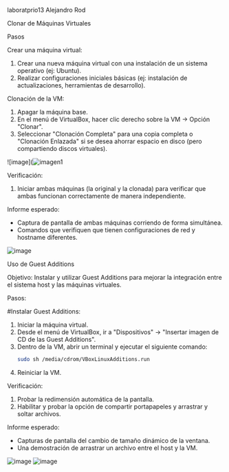laboratprio13
Alejandro Rod

 Clonar de Máquinas Virtuales


Pasos

Crear una máquina virtual:
1. Crear una nueva máquina virtual con una instalación de un sistema operativo (ej: Ubuntu).
2. Realizar configuraciones iniciales básicas (ej: instalación de actualizaciones, herramientas de desarrollo).

Clonación de la VM:
1. Apagar la máquina base.
2. En el menú de VirtualBox, hacer clic derecho sobre la VM -> Opción "Clonar".
3. Seleccionar "Clonación Completa" para una copia completa o "Clonación Enlazada" si se desea ahorrar espacio en disco (pero compartiendo discos virtuales).

![image](![imagen1](https://github.com/user-attachments/assets/fee2d2d4-a745-4fe9-a9cb-7dbd5e13a14b)

Verificación:
1. Iniciar ambas máquinas (la original y la clonada) para verificar que ambas funcionan correctamente de manera independiente.

Informe esperado:
- Captura de pantalla de ambas máquinas corriendo de forma simultánea.
- Comandos que verifiquen que tienen configuraciones de red y hostname diferentes.

![image](![imagen2](https://github.com/user-attachments/assets/70239f1c-c4b1-442e-bc10-719b0e20ca3a)
)

 Uso de Guest Additions

 Objetivo:
Instalar y utilizar Guest Additions para mejorar la integración entre el sistema host y las máquinas virtuales.

Pasos:

#Instalar Guest Additions:
1. Iniciar la máquina virtual.
2. Desde el menú de VirtualBox, ir a "Dispositivos" -> "Insertar imagen de CD de las Guest Additions".
3. Dentro de la VM, abrir un terminal y ejecutar el siguiente comando:
    ```bash
    sudo sh /media/cdrom/VBoxLinuxAdditions.run
    ```
4. Reiniciar la VM.

 Verificación:
1. Probar la redimensión automática de la pantalla.
2. Habilitar y probar la opción de compartir portapapeles y arrastrar y soltar archivos.

Informe esperado:
- Capturas de pantalla del cambio de tamaño dinámico de la ventana.
- Una demostración de arrastrar un archivo entre el host y la VM.

![image](![imagen3](https://github.com/user-attachments/assets/f806ee17-1bfe-48ff-80d5-edfa3e87b5fc)
)
![image](![imagen4](https://github.com/user-attachments/assets/79c32bd4-3199-41e2-968b-112cf4bab316)
)


